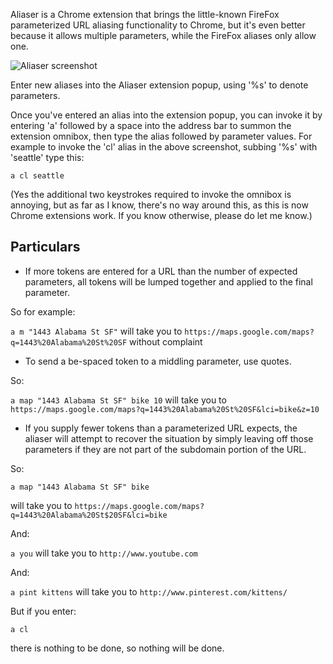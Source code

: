 Aliaser is a Chrome extension that brings the little-known FireFox parameterized URL aliasing functionality to Chrome, but it's even better because it allows multiple parameters, while the FireFox aliases only allow one.

![Aliaser screenshot](https://raw.github.com/sarahhagstrom/chrome-aliaser/master/docs/img/Aliaser.png)

Enter new aliases into the Aliaser extension popup, using '%s' to denote parameters.

Once you've entered an alias into the extension popup, you can invoke it by entering 'a' followed by a space into the address bar to summon the extension omnibox, then type the alias followed by parameter values. For example to invoke the 'cl' alias in the above screenshot, subbing '%s' with 'seattle' type this:

`a cl seattle`

(Yes the additional two keystrokes required to invoke the omnibox is annoying, but as far as I know, there's no way around this, as this is now Chrome extensions work. If you know otherwise, please do let me know.)

## Particulars
- If more tokens are entered for a URL than the number of expected parameters, all tokens will be lumped together and applied to the final parameter. 

So for example:

`a m "1443 Alabama St SF"`
will take you to 
`https://maps.google.com/maps?q=1443%20Alabama%20St%20SF` without complaint

- To send a be-spaced token to a middling parameter, use quotes. 

So:

`a map "1443 Alabama St SF" bike 10`
will take you to 
`https://maps.google.com/maps?q=1443%20Alabama%20St%20SF&lci=bike&z=10`

- If you supply fewer tokens than a parameterized URL expects, the aliaser will attempt to recover the situation by simply leaving off those parameters if they are not part of the subdomain portion of the URL.

So:

`a map "1443 Alabama St SF" bike`

will take you to `https://maps.google.com/maps?q=1443%20Alabama%20St$20SF&lci=bike`

And:

`a you`
will take you to 
`http://www.youtube.com`

And:

`a pint kittens`
will take you to 
`http://www.pinterest.com/kittens/`

But if you enter:

`a cl`

there is nothing to be done, so nothing will be done.


